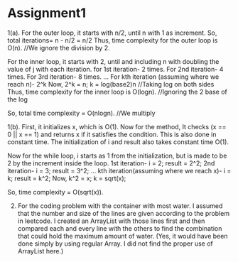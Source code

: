 # Assignment1

1(a). For the outer loop, it starts with n/2, until n with 1 as increment.
So, total iterations= n - n/2 = n/2
Thus, time complexity for the outer loop is O(n). //We ignore the division by 2.

For the inner loop, it starts with 2, until and including n with doubling the value of j with each iteration.
for 1st iteration- 2 times.
For 2nd iteration- 4 times.
For 3rd iteration- 8 times.
...
For kth iteration (assuming where we reach n)- 2^k
Now, 2^k = n;
     k = log(base2)n   //Taking log on both sides
Thus, time complexity for the inner loop is O(logn). //Ignoring the 2 base of the log

So, total time complexity = O(nlogn). //We multiply



1(b). First, it initializes x, which is O(1).
Now for the method,
It checks (x == 0 || x == 1) and returns x if it satisfies the condition. This is also done in constant time.
The initialization of i and result also takes constant time O(1).

Now for the while loop, i starts as 1 from the initialization, but is made to be 2 by the increment inside the loop.
1st iteration- i = 2; result = 2^2;
2nd iteration- i = 3; result = 3^2;
...
kth iteration(assuming where we reach x)- i = k; result = k^2;
Now, k^2 = x;
     k = sqrt(x);

So, time complexity = O(sqrt(x)).


2. For the coding problem with the container with most water. I assumed that the number and size of the lines are given according to the problem in leetcode. I created an ArrayList with those lines first and then compared each and every line with the others to find the combination that could hold the maximum amount of water. (Yes, it would have been done simply by using regular Array. I did not find the proper use of ArrayList here.)


